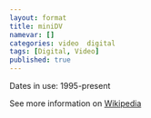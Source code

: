 ```yaml
---
layout: format
title: miniDV
namevar: []
categories: video  digital
tags: [Digital, Video]
published: true
---
```


Dates in use: 1995-present

See more information on [Wikipedia](https://en.wikipedia.org/wiki/DV#Magnetic_tape)
